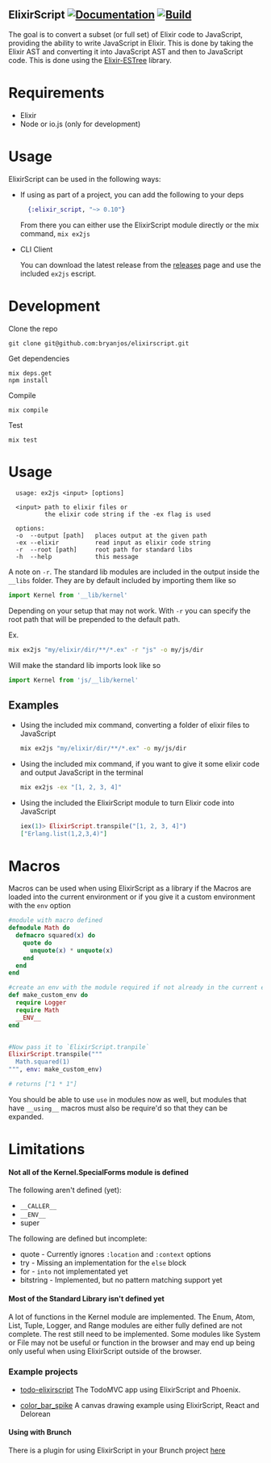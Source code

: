 ## ElixirScript [![Documentation](https://img.shields.io/badge/docs-hexpm-blue.svg)](http://hexdocs.pm/elixir_script/) [![Build](https://travis-ci.org/bryanjos/elixirscript.svg?branch=master)](https://travis-ci.org/bryanjos/elixirscript)

The goal is to convert a subset (or full set) of Elixir code to JavaScript, providing the ability to write JavaScript in Elixir. This is done by taking the Elixir AST and converting it into JavaScript AST and then to JavaScript code. This is done using the [Elixir-ESTree](https://github.com/bryanjos/elixir-estree) library.

Requirements
===========
* Elixir
* Node or io.js (only for development)

Usage
========

ElixirScript can be used in the following ways:


* If using as part of a project, you can add the following to your deps

  ```elixir
    {:elixir_script, "~> 0.10"}
  ```

  From there you can either use the ElixirScript module directly or the mix command, `mix ex2js`

* CLI Client

    You can download the latest release from the [releases](https://github.com/bryanjos/elixirscript/releases) page and use the included `ex2js` escript.



Development
===========

Clone the repo

    git clone git@github.com:bryanjos/elixirscript.git

Get dependencies

    mix deps.get
    npm install

Compile

    mix compile

Test

    mix test


Usage
===

```
  usage: ex2js <input> [options]

  <input> path to elixir files or
          the elixir code string if the -ex flag is used

  options:
  -o  --output [path]   places output at the given path
  -ex --elixir          read input as elixir code string
  -r  --root [path]     root path for standard libs
  -h  --help            this message
```

A note on `-r`. The standard lib modules are included in the output inside the `__libs` folder. They are by default included by importing them like so

```javascript
import Kernel from '__lib/kernel'
```

Depending on your setup that may not work. With `-r` you can specify the root path that will be prepended to the default path.

Ex.
```bash
mix ex2js "my/elixir/dir/**/*.ex" -r "js" -o my/js/dir
```

Will make the standard lib imports look like so
```javascript
import Kernel from 'js/__lib/kernel'
```


## Examples

 * Using the included mix command, converting a folder of elixir files to JavaScript
    ```bash
    mix ex2js "my/elixir/dir/**/*.ex" -o my/js/dir
    ```

 * Using the included mix command, if you want to give it some elixir code and output JavaScript in the terminal
    ```bash
    mix ex2js -ex "[1, 2, 3, 4]"
    ```

 * Using the included the ElixirScript module to turn Elixir code into JavaScript
    ```elixir
    iex(1)> ElixirScript.transpile("[1, 2, 3, 4]")
    ["Erlang.list(1,2,3,4)"]
    ```

# Macros

Macros can be used when using ElixirScript as a library if the Macros are loaded into the current environment or if you give it a custom environment with the `env` option

```elixir
#module with macro defined
defmodule Math do
  defmacro squared(x) do
    quote do
      unquote(x) * unquote(x)
    end
  end
end

#create an env with the module required if not already in the current enviroment
def make_custom_env do
  require Logger
  require Math
  __ENV__
end


#Now pass it to `ElixirScript.tranpile`
ElixirScript.transpile("""
  Math.squared(1)
""", env: make_custom_env)

# returns ["1 * 1"]
```

You should be able to use `use` in modules now as well, but modules that have `__using__` macros must also be require'd so that they can be expanded.


# Limitations

#### Not all of the Kernel.SpecialForms module is defined

The following aren't defined (yet):

* `__CALLER__`
* `__ENV__`
* super

The following are defined but incomplete:

* quote - Currently ignores `:location` and `:context` options
* try - Missing an implementation for the `else` block
* for - `into` not implementated yet
* bitstring - Implemented, but no pattern matching support yet

#### Most of the Standard Library isn't defined yet
A lot of functions in the Kernel module are implemented. The Enum, Atom, List, Tuple, Logger, and Range modules are either fully defined are not complete. The rest still need to be implemented. Some modules like System or File may not be useful or function in the browser and may end up being only useful when using ElixirScript outside of the browser.


### Example projects
* [todo-elixirscript](https://github.com/bryanjos/example) The TodoMVC app using ElixirScript and Phoenix.

* [color_bar_spike](https://github.com/bryanjos/color_bar_spike) A canvas drawing example using ElixirScript, React and Delorean

#### Using with Brunch
There is a plugin for using ElixirScript in your Brunch project
[here](https://www.npmjs.com/package/elixirscript-brunch)

